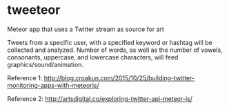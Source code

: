 # tweeteor
Meteor app that uses a Twitter stream as source for art

Tweets from a specific user, with a specified keyword or hashtag will be collected and analyzed. Number of words, as well as the number of vowels, consonants, uppercase, and lowercase characters, will feed graphics/sound/animation.

Reference 1: http://blog.croakun.com/2015/10/25/building-twitter-monitoring-apps-with-meteorjs/

Reference 2: http://artsdigital.co/exploring-twitter-api-meteor-js/
